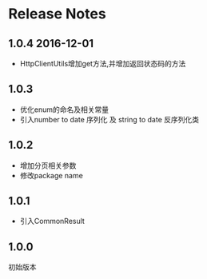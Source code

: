 # Release Notes
## 1.0.4 2016-12-01
- HttpClientUtils增加get方法,并增加返回状态码的方法

## 1.0.3
- 优化enum的命名及相关常量
- 引入number to date 序列化 及 string to date 反序列化类
## 1.0.2
- 增加分页相关参数
- 修改package name

## 1.0.1
- 引入CommonResult

## 1.0.0
初始版本
